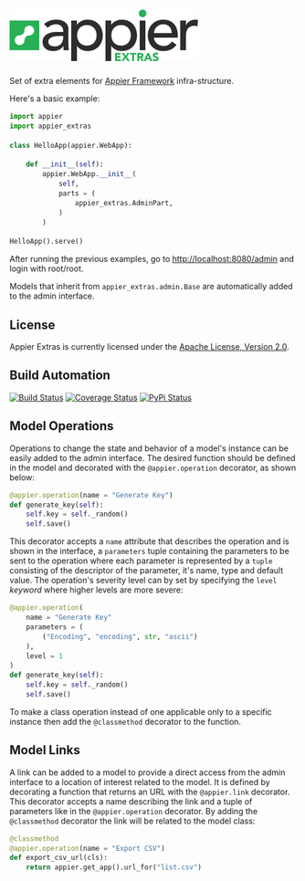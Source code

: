 # [![Appier Framework Extras](res/logo.png)](http://appier_extras.hive.pt)

Set of extra elements for [Appier Framework](http://appier.hive.pt) infra-structure.

Here's a basic example:

```python
import appier
import appier_extras

class HelloApp(appier.WebApp):

    def __init__(self):
        appier.WebApp.__init__(
            self,
            parts = (
                appier_extras.AdminPart,
            )
        )

HelloApp().serve()
```

After running the previous examples, go to [http://localhost:8080/admin](http://localhost:8080/admin)
and login with root/root.

Models that inherit from ``appier_extras.admin.Base`` are automatically added to the admin interface.

## License

Appier Extras is currently licensed under the [Apache License, Version 2.0](http://www.apache.org/licenses/).

## Build Automation

[![Build Status](https://travis-ci.org/hivesolutions/appier_extras.svg?branch=master)](https://travis-ci.org/hivesolutions/appier_extras)
[![Coverage Status](https://coveralls.io/repos/hivesolutions/appier_extras/badge.svg?branch=master)](https://coveralls.io/r/hivesolutions/appier_extras?branch=master)
[![PyPi Status](https://img.shields.io/pypi/v/appier_extras.svg)](https://pypi.python.org/pypi/appier_extras)

## Model Operations

Operations to change the state and behavior of a model's instance can be easily added to the admin interface. The desired function should be defined in the model and decorated with the ``@appier.operation`` decorator, as shown below:

```python
@appier.operation(name = "Generate Key")
def generate_key(self):
    self.key = self._random()
    self.save()
```

This decorator accepts a ``name`` attribute that describes the operation and is shown in the interface, a ``parameters`` tuple containing the parameters to be sent to the operation where each parameter is represented by a ``tuple`` consisting of the descriptor of the parameter, it's name, type and default value. The operation's severity level can by set by specifying the ``level`` <em>keyword</em> where higher levels are more severe: 

```python
@appier.operation(
	name = "Generate Key"
	parameters = (
		("Encoding", "encoding", str, "ascii")
	),
	level = 1
)
def generate_key(self):
    self.key = self._random()
    self.save()
```

To make a class operation instead of one applicable only to a specific instance then add the ``@classmethod`` decorator to the function.

## Model Links

A link can be added to a model to provide a direct access from the admin interface to a location of interest related to the model. It is defined by decorating a function that returns an URL with the ``@appier.link`` decorator. This decorator accepts a name describing the link and a tuple of parameters like in the ``@appier.operation`` decorator. By adding the ``@classmethod`` decorator the link will be related to the model class:

```python
@classmethod
@appier.operation(name = "Export CSV")
def export_csv_url(cls):
    return appier.get_app().url_for("list.csv")
```



